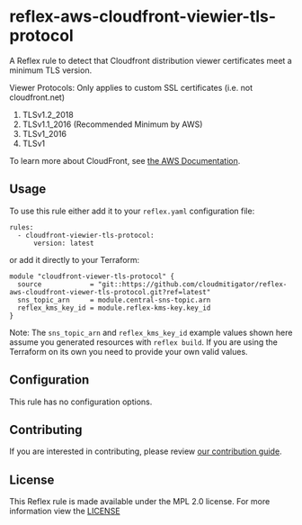 # reflex-aws-cloudfront-viewier-tls-protocol
A Reflex rule to detect that Cloudfront distribution viewer certificates meet a minimum TLS version.

Viewer Protocols: Only applies to custom SSL certificates (i.e. not cloudfront.net)

1. TLSv1.2_2018
2. TLSv1.1_2016 (Recommended Minimum by AWS)
3. TLSv1_2016
4. TLSv1

To learn more about CloudFront, see [the AWS Documentation](https://docs.aws.amazon.com/AmazonCloudFront/latest/DeveloperGuide/Introduction.html).

## Usage

To use this rule either add it to your `reflex.yaml` configuration file:
```
rules:
  - cloudfront-viewier-tls-protocol:
      version: latest
```

or add it directly to your Terraform:
```
module "cloudfront-viewer-tls-protocol" {
  source            = "git::https://github.com/cloudmitigator/reflex-aws-cloudfront-viewer-tls-protocol.git?ref=latest"
  sns_topic_arn     = module.central-sns-topic.arn
  reflex_kms_key_id = module.reflex-kms-key.key_id
}
```

Note: The `sns_topic_arn` and `reflex_kms_key_id` example values shown here assume you generated resources with `reflex build`. If you are using the Terraform on its own you need to provide your own valid values.

## Configuration
This rule has no configuration options.

## Contributing
If you are interested in contributing, please review [our contribution guide](https://docs.cloudmitigator.com/about/contributing.html).

## License
This Reflex rule is made available under the MPL 2.0 license. For more information view the [LICENSE](https://github.com/cloudmitigator/reflex-aws-cloudfront-viewier-tls-protocol/blob/master/LICENSE)

